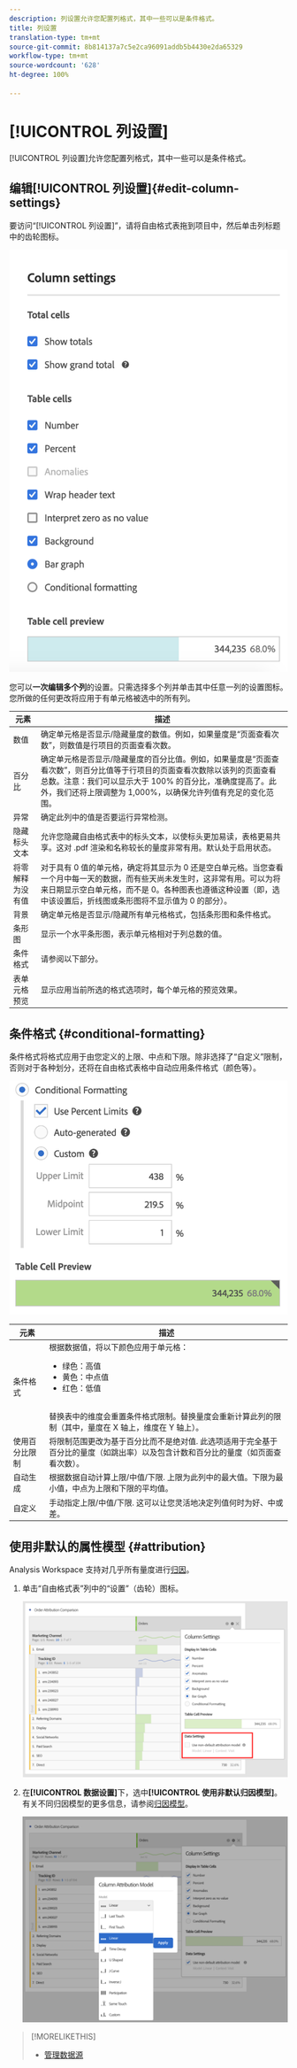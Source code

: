 ```yaml
---
description: 列设置允许您配置列格式，其中一些可以是条件格式。
title: 列设置
translation-type: tm+mt
source-git-commit: 8b814137a7c5e2ca96091addb5b4430e2da65329
workflow-type: tm+mt
source-wordcount: '628'
ht-degree: 100%

---
```



# [!UICONTROL 列设置]

[!UICONTROL 列设置]允许您配置列格式，其中一些可以是条件格式。

## 编辑[!UICONTROL 列设置]{#edit-column-settings}

要访问“[!UICONTROL 列设置]”，请将自由格式表拖到项目中，然后单击列标题中的齿轮图标。

![](assets/column_settings.png)

您可以&#x200B;**一次编辑多个列**&#x200B;的设置。只需选择多个列并单击其中任意一列的设置图标。您所做的任何更改将应用于有单元格被选中的所有列。

| 元素 | 描述 |
| --- | --- |
| 数值 | 确定单元格是否显示/隐藏量度的数值。例如，如果量度是“页面查看次数”，则数值是行项目的页面查看次数。 |
| 百分比 | 确定单元格是否显示/隐藏量度的百分比值。例如，如果量度是“页面查看次数”，则百分比值等于行项目的页面查看次数除以该列的页面查看总数。注意：我们可以显示大于 100% 的百分比，准确度提高了。此外，我们还将上限调整为 1,000%，以确保允许列值有充足的变化范围。 |
| 异常 | 确定此列中的值是否要运行异常检测。 |
| 隐藏标头文本 | 允许您隐藏自由格式表中的标头文本，以使标头更加易读，表格更易共享。这对 .pdf 渲染和名称较长的量度非常有用。默认处于启用状态。 |
| 将零解释为没有值 | 对于具有 0 值的单元格，确定将其显示为 0 还是空白单元格。当您查看一个月中每一天的数据，而有些天尚未发生时，这非常有用。可以为将来日期显示空白单元格，而不是 0。各种图表也遵循这种设置（即，选中该设置后，折线图或条形图将不显示值为 0 的部分）。 |
| 背景 | 确定单元格是否显示/隐藏所有单元格格式，包括条形图和条件格式。 |
| 条形图 | 显示一个水平条形图，表示单元格相对于列总数的值。 |
| 条件格式 | 请参阅以下部分。 |
| 表单元格预览 | 显示应用当前所选的格式选项时，每个单元格的预览效果。 |

## 条件格式 {#conditional-formatting}

条件格式将格式应用于由您定义的上限、中点和下限。除非选择了“自定义”限制，否则对于各种划分，还将在自由格式表格中自动应用条件格式（颜色等）。

![](assets/conditional-formatting.png)

| 元素 | 描述 |
| --- | --- |
| 条件格式 | 根据数据值，将以下颜色应用于单元格： <ul><li>绿色：高值</li><li>黄色：中点值</li><li>红色：低值</li></ul> <br>替换表中的维度会重置条件格式限制。替换量度会重新计算此列的限制（其中，量度在 X 轴上，维度在 Y 轴上）。 |
| 使用百分比限制 | 将限制范围更改为基于百分比而不是绝对值. 此选项适用于完全基于百分比的量度（如跳出率）以及包含计数和百分比的量度（如页面查看次数）。 |
| 自动生成 | 根据数据自动计算上限/中值/下限. 上限为此列中的最大值。下限为最小值，中点为上限和下限的平均值。 |
| 自定义 | 手动指定上限/中值/下限. 这可以让您灵活地决定列值何时为好、中或差。 |

## 使用非默认的属性模型 {#attribution}

Analysis Workspace 支持对几乎所有量度进行[归因](/help/analysis-workspace/attribution/overview.md)。

1. 单击“自由格式表”列中的“设置”（齿轮）图标。

   ![“归因”复选框](assets/attribution-checkbox.png)

1. 在&#x200B;**[!UICONTROL 数据设置]**&#x200B;下，选中&#x200B;**[!UICONTROL 使用非默认归因模型]**。有关不同归因模型的更多信息，请参阅[归因模型](/help/analysis-workspace/attribution/models.md)。

   ![选择归因模型](assets/attribution-select.png)

>[!MORELIKETHIS]
>
>* [管理数据源](/help/analysis-workspace/visualizations/t-sync-visualization.md)

